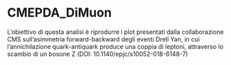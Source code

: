 # CMEPDA_DiMuon

L’obiettivo di questa analisi è riprodurre i plot presentati dalla collaborazione
CMS sull’asimmetria forward-backward degli eventi Drell Yan, in cui
l’annichilazione quark-antiquark produce una coppia di leptoni, attraverso lo
scambio di un bosone Z (DOI: 10.1140/epjc/s10052-018-6148-7)